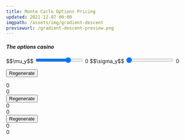 ```yaml
---
title: Monte Carlo Options Pricing
updated: 2021-12-07 00:00
imgpath: /assets/img/gradient-descent
previewurl: /gradient-descent-preview.png
---
```


#### _The options casino_

<div id='plot-0'></div>
<span class="slider-container">
    <span class="slider-label" class="slider-label">$$\mu_y$$</span>
    <span>
        <input class="slider" id="mean-slider" type="range" min="-2.5" max="1" value="0" step="0.01">
    </span>
    <span class="slider-value" id="mean-slider-value">0</span>
</span>

<span class="slider-container">
    <span class="slider-label" class="slider-label">$$\sigma_y$$</span>
    <span>
        <input class="slider" id="sigma-slider" type="range" min="0" max="1" value="0" step="0.01">
    </span>
    <span class="slider-value" id="sigma-slider-value">0</span>
</span>

<button onclick="regenerate0()">Regenerate</button>

<div id='mean-0'>0</div>
<div id='sigma-0'>0</div>

<div id='plot-1'></div>
<button onclick="regenerate1()">Regenerate</button>
<div id='mean-1'>0</div>
<div id='sigma-1'>0</div>

<div id='plot-2'></div>
<button onclick="regenerate2()">Regenerate</button>
<div id='mean-2'>0</div>
<div id='sigma-2'>0</div>

<script src='https://cdn.plot.ly/plotly-2.4.2.min.js'></script>
<script src="https://cdnjs.cloudflare.com/ajax/libs/mathjs/9.5.1/math.js" integrity="sha512-AfRcJIj922x/jSJpQLnry0DYIBg6EGCtwk/MiQ6QvDlzb7kNFxH8EdqXLkaXXY3YHQS9FrSb8H7LzuLn0CZQ1A==" crossorigin="anonymous" referrerpolicy="no-referrer"></script>
<script src="https://cdnjs.cloudflare.com/ajax/libs/jquery.inview/1.0.0/jquery.inview.min.js" integrity="sha512-dy8Q+KMsxJmEgLqvZA7kk/Pcaij/OhCK1LPj+oGuxfd/tcbbqrDSGOtiXNfzKbMun+ZBnQsTWUnhuXhVkISDOA==" crossorigin="anonymous" referrerpolicy="no-referrer"></script>
<script src="/assets/js/monte-carlo-options.js" async></script>
